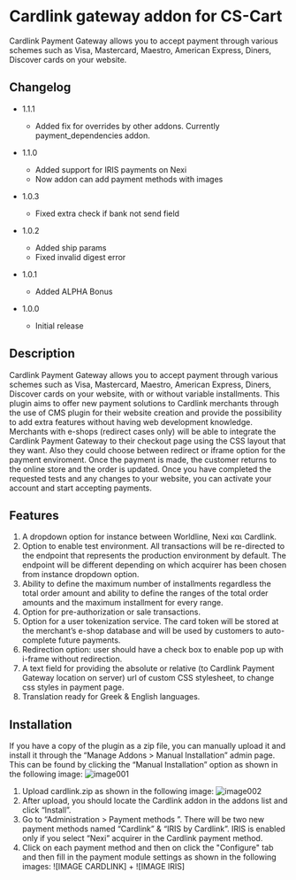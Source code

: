# Cardlink gateway addon for CS-Cart

Cardlink Payment Gateway allows you to accept payment through various schemes such as Visa, Mastercard, Maestro, American Express, Diners, Discover cards on your website.


## Changelog

* 1.1.1
  * Added fix for overrides by other addons. Currently payment_dependencies addon.

* 1.1.0
  * Added support for IRIS payments on Nexi
  * Now addon can add payment methods with images

* 1.0.3
  * Fixed extra check if bank not send field

* 1.0.2
  * Added ship params
  * Fixed invalid digest error

* 1.0.1
  * Added ALPHA Bonus

* 1.0.0
  * Initial release


## Description 

Cardlink Payment Gateway allows you to accept payment through various schemes such as Visa, Mastercard, Maestro, American Express, Diners, Discover cards on your website, with or without variable installments.
This plugin aims to offer new payment solutions to Cardlink merchants through the use of CMS plugin for their website creation and provide the possibility to add extra features without having web development knowledge. 
Merchants with e-shops (redirect cases only) will be able to integrate the Cardlink Payment Gateway to their checkout page using the CSS layout that they want. Also they could choose between redirect or iframe option for the payment enviroment. Once the payment is made, the customer returns to the online store and the order is updated.
Once you have completed the requested tests and any changes to your website, you can activate your account and start accepting payments. 

## Features 

1.	A dropdown option for instance between Worldline, Nexi και Cardlink.
2.	Option to enable test environment. All transactions will be re-directed to the endpoint that represents the production environment by default. The endpoint will be different depending on which acquirer has been chosen from instance dropdown option.
3.	Ability to define the maximum number of installments regardless the total order amount and ability to define the ranges of the total order amounts and the maximum installment for every range.
4.	Option for pre-authorization or sale transactions.
5.	Option for a user tokenization service. The card token will be stored at the merchant’s e-shop database and will be used by customers to auto-complete future payments. 
6.	Redirection option: user should have a check box to enable pop up with i-frame without redirection.
7.	A text field for providing the absolute or relative (to Cardlink Payment Gateway location on server) url of custom CSS stylesheet, to change css styles in payment page.
8.	Translation ready for Greek & English languages.


## Installation

If you have a copy of the plugin as a zip file, you can manually upload it and install it through
the “Manage Addons &gt; Manual Installation” admin page.
This can be found by clicking the “Manual Installation” option as shown in the following
image:
   ![image001](https://developer.cardlink.gr/downloads/cardlink-payment-gateway-cscart-assets/image001.png)

1. Upload cardlink.zip as shown in the following image:
   ![image002](https://developer.cardlink.gr/downloads/cardlink-payment-gateway-cscart-assets/image002.png)
2. After upload, you should locate the Cardlink addon in the addons list and click “Install”.
3. Go to “Administration &gt; Payment methods ”. There will be two new payment methods named “Cardlink” & “IRIS by Cardlink”. IRIS is enabled only if you select “Nexi” acquirer in the Cardlink payment method.
4. Click on each payment method and then on click the &quot;Configure&quot; tab and then fill in the payment module settings as shown in the
   following images:
   ![IMAGE CARDLINK] + ![IMAGE IRIS]
